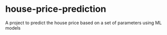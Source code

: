 # house-price-prediction
A project to predict the house price based on a set of parameters using ML models
